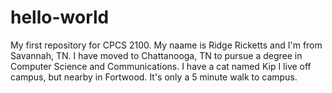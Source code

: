 # hello-world
My first repository for CPCS 2100. 
My naame is Ridge Ricketts and I'm from Savannah, TN. I have moved to Chattanooga, TN to pursue a degree in Computer Science and Communications.
I have a cat named Kip
I live off campus, but nearby in Fortwood. It's only a 5 minute walk to campus.
